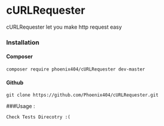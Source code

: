 # cURLRequester

cURLRequester let you make http request easy

### Installation

#### Composer 
    
    composer require phoenix404/cURLRequester dev-master
    
#### Github

    git clone https://github.com/Phoenix404/cURLRequester.git
    
###Usage :
    
    Check Tests Direcotry :( 